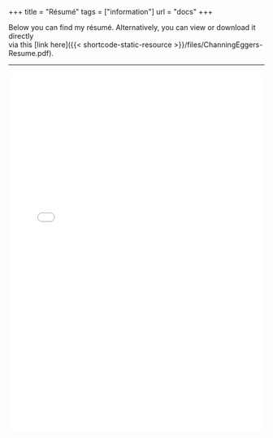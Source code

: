 +++
title = "Résumé"
tags = ["information"]
url = "docs"
+++

Below you can find my résumé. Alternatively, you can view or download it directly <br> via this [link here]({{< shortcode-static-resource >}}/files/ChanningEggers-Resume.pdf).

---

<embed src="{{< shortcode-static-resource >}}/files/ChanningEggers-Resume.pdf" width="100%" style="aspect-ratio: 32/45;">
